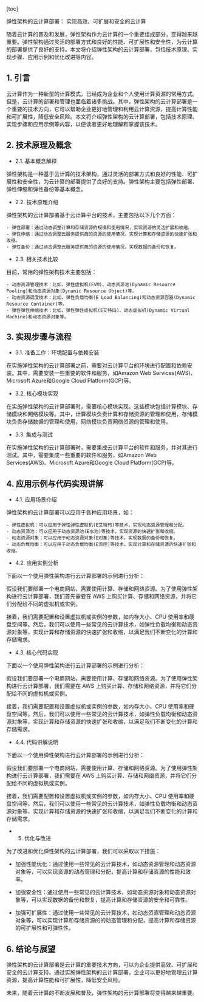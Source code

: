 
[toc]                    
                
                
弹性架构的云计算部署： 实现高效、可扩展和安全的云计算

随着云计算的普及和发展，弹性架构作为云计算的一个重要组成部分，变得越来越重要。弹性架构通过灵活的部署方式和良好的性能、可扩展性和安全性，为云计算的部署提供了良好的支持。本文将介绍弹性架构的云计算部署，包括技术原理、实现步骤、应用示例和优化改进等内容。

## 1. 引言

云计算作为一种新型的计算模式，已经成为企业和个人使用计算资源的常用方式。但是，云计算的部署和管理也面临着诸多挑战。其中，弹性架构的云计算部署是一个重要的技术方向，它可以帮助企业更好地管理和利用云计算资源，提高计算性能和可扩展性，降低安全风险。本文将介绍弹性架构的云计算部署，包括技术原理、实现步骤和应用示例等内容，以便读者更好地理解和掌握该技术。

## 2. 技术原理及概念

- 2.1. 基本概念解释

弹性架构是一种基于云计算的技术架构，通过灵活的部署方式和良好的性能、可扩展性和安全性，为云计算的部署提供了良好的支持。弹性架构主要包括弹性部署、弹性伸缩和弹性备份等基本概念。

- 2.2. 技术原理介绍

弹性架构的云计算部署基于云计算平台的技术，主要包括以下几个方面：

    - 弹性部署：通过动态调整计算和存储资源的规模和使用情况，实现资源的灵活扩展和收缩。
    - 弹性伸缩：通过动态调整云服务提供商的资源的使用情况，实现计算和存储资源的快速扩张和收缩。
    - 弹性备份：通过动态调整云服务提供商的资源的使用情况，实现数据的备份和恢复。

- 2.3. 相关技术比较

目前，常用的弹性架构技术主要包括：

    - 动态资源管理技术：比如，弹性虚拟机(EVM)、动态资源池(Dynamic Resource Pooling)和动态资源对象(Dynamic Resource Object)等。
    - 动态资源调度技术：比如，弹性负载均衡(E Load Balancing)和动态资源容器(Dynamic Resource Container)等。
    - 弹性弹性伸缩技术：比如，弹性弹性虚拟机(E艾特玛)、动态虚拟机(Dynamic Virtual Machine)和动态资源对象等。

## 3. 实现步骤与流程

- 3.1. 准备工作：环境配置与依赖安装

在实施弹性架构的云计算部署之前，需要对云计算平台的环境进行配置和依赖安装。其中，需要安装一些重要的软件和服务，如Amazon Web Services(AWS)、Microsoft Azure和Google Cloud Platform(GCP)等。

- 3.2. 核心模块实现

在实施弹性架构的云计算部署时，需要核心模块实现。这些模块包括计算模块、存储模块和网络模块等。其中，计算模块负责计算和存储资源的管理和使用，存储模块负责存储数据的管理和使用，网络模块负责网络资源的管理和使用。

- 3.3. 集成与测试

在实施弹性架构的云计算部署时，需要集成云计算平台的软件和服务，并对其进行测试。其中，需要集成一些重要的软件和服务，如Amazon Web Services(AWS)、Microsoft Azure和Google Cloud Platform(GCP)等。

## 4. 应用示例与代码实现讲解

- 4.1. 应用场景介绍

弹性架构的云计算部署可以应用于各种应用场景，如：

    - 弹性虚拟机：可以应用于弹性弹性虚拟机(E艾特玛)等技术，实现动态资源管理和分配。
    - 动态资源池：可以应用于动态资源池(E水池)等技术，实现资源的快速扩张和收缩。
    - 动态资源对象：可以应用于动态资源对象(E对象)等技术，实现数据的备份和恢复。
    - 动态负载均衡：可以应用于动态负载均衡(E流控)等技术，实现计算和存储资源的快速扩张和收缩。

- 4.2. 应用实例分析

下面以一个使用弹性架构进行云计算部署的示例进行分析：

假设我们要部署一个电商网站，需要使用计算、存储和网络资源。为了使用弹性架构进行云计算部署，我们首先需要在 AWS 上购买计算、存储和网络资源，并将它们分配给不同的虚拟机或实例。

接着，我们需要配置和设置虚拟机或实例的参数，如内存大小、CPU 使用率和硬盘空间等。然后，我们可以使用一些常见的云计算技术，如弹性负载均衡和动态资源对象等，实现计算和存储资源的快速扩张和收缩，以满足我们不断变化的计算和存储需求。

- 4.3. 核心代码实现

下面以一个使用弹性架构进行云计算部署的示例进行分析：

假设我们要部署一个电商网站，需要使用计算、存储和网络资源。为了使用弹性架构进行云计算部署，我们需要在 AWS 上购买计算、存储和网络资源，并将它们分配给不同的虚拟机或实例。

接着，我们需要配置和设置虚拟机或实例的参数，如内存大小、CPU 使用率和硬盘空间等。然后，我们可以使用一些常见的云计算技术，如弹性负载均衡和动态资源对象等，实现计算和存储资源的快速扩张和收缩，以满足我们不断变化的计算和存储需求。

- 4.4. 代码讲解说明

下面以一个使用弹性架构进行云计算部署的示例进行分析：

假设我们要部署一个电商网站，需要使用计算、存储和网络资源。为了使用弹性架构进行云计算部署，我们需要在 AWS 上购买计算、存储和网络资源，并将它们分配给不同的虚拟机或实例。

接着，我们需要配置和设置虚拟机或实例的参数，如内存大小、CPU 使用率和硬盘空间等。然后，我们可以使用一些常见的云计算技术，如弹性负载均衡和动态资源对象等，实现计算和存储资源的快速扩张和收缩，以满足我们不断变化的计算和存储需求。

- 5. 优化与改进

为了改进和优化弹性架构的云计算部署，我们可以采取以下措施：

- 加强性能优化：通过使用一些常见的云计算技术，如动态资源管理和动态资源对象等，可以实现资源的动态管理和分配，提高计算和存储资源的性能和效率。

- 加强安全性：通过使用一些常见的云计算技术，如动态资源对象和动态资源对象等，可以实现数据的备份和恢复，提高计算和存储资源的安全和可靠性。

- 加强可扩展性：通过使用一些常见的云计算技术，如动态资源管理和动态资源对象等，可以实现计算和存储资源的的动态管理和分配，提高计算和存储资源的可扩展性和可弹性性。

## 6. 结论与展望

弹性架构的云计算部署是云计算的重要技术方向，可以为企业提供高效、可扩展和安全的云计算支持。通过实施弹性架构的云计算部署，企业可以更好地管理云计算资源，提高计算性能和可扩展性，降低安全风险。

未来，随着云计算的不断发展和普及，弹性架构的云计算部署将变得越来越重要。

